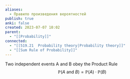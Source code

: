 ```yaml
---
aliases:
  - Правило произведения вероятностей
publish: true
anki: false
created: 2023-07-07 10:02
parent:
  - "[[Probability]]"
connected:
  - "[[519.21  Probability theory|Probability theory]]"
  - "[[Sum Rule of Probability]]"
---
```

Two independent events A and B obey the Product Rule
$$
\mathbb{P}(A\mathrm{~and~}B)=\mathbb{P}(A)\cdot\mathbb{P}(B)
$$




